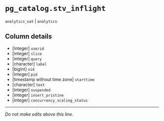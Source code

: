 # `pg_catalog.stv_inflight`
`analytics_uat` | `analytics`

## Column details
* [integer]   `userid`
* [integer]   `slice`
* [integer]   `query`
* [character] `label`
* [bigint]    `xid`
* [integer]   `pid`
* [timestamp without time zone] `starttime`
* [character] `text`
* [integer]   `suspended`
* [integer]   `insert_pristine`
* [integer]   `concurrency_scaling_status`

-------------------------------------------------------------------------------
*Do not make edits above this line.*
